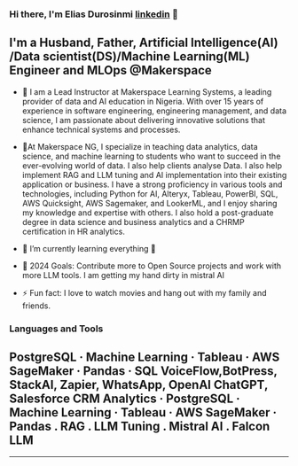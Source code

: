 
### Hi there, I'm Elias Durosinmi [linkedin] 👋

## I'm a Husband, Father, Artificial Intelligence(AI) /Data scientist(DS)/Machine Learning(ML) Engineer and MLOps  @Makerspace 

- 🔭 I am a Lead Instructor at Makerspace Learning Systems, a leading provider of data and AI education in Nigeria. With over 15 years of experience in software engineering, engineering management, and data science, I am passionate about delivering innovative solutions that enhance technical systems and processes.

- 🔭At Makerspace NG, I specialize in teaching data analytics, data science, and machine learning to students who want to succeed in the ever-evolving world of data. I also help clients analyse Data. I also help implement RAG and LLM tuning and AI implementation into their existing application or business.  I have a strong proficiency in various tools and technologies, including Python for AI, Alteryx, Tableau, PowerBI, SQL, AWS Quicksight, AWS Sagemaker, and LookerML, and I enjoy sharing my knowledge and expertise with others.  I also hold a post-graduate degree in data science and business analytics and a CHRMP certification in HR analytics.
- 🌱 I’m currently learning everything 🤣
- 🥅 2024 Goals: Contribute more to Open Source projects and work with more LLM tools. I am getting my hand dirty in mistral AI
- ⚡ Fun fact: I love to watch movies and hang out with my family and friends.


### Languages and Tools
PostgreSQL · Machine Learning · Tableau · AWS SageMaker · Pandas · SQL
VoiceFlow,BotPress, StackAI, Zapier, WhatsApp, OpenAI ChatGPT, Salesforce CRM Analytics · PostgreSQL · Machine Learning · Tableau · AWS SageMaker · Pandas . RAG . LLM Tuning . Mistral AI . Falcon LLM
---

---

[website]: https://eliasdurosinmi.com
[instagram]: https://instagram.com/nerdymuslim_tech
[linkedin]: https://www.linkedin.com/eliasdurosinmi
[jsplaylist]: https://www.eliasdurosinmi.com
[cssplaylist]: https://www.eliasdurosinmi.com
[reactplaylist]: https://www.eliasdurosinmi.com
